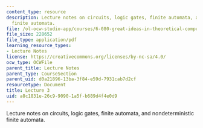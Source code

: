 ```yaml
---
content_type: resource
description: Lecture notes on circuits, logic gates, finite automata, and nondeterministic
  finite automata.
file: /ol-ocw-studio-app/courses/6-080-great-ideas-in-theoretical-computer-science-spring-2008/a8c1831e26c990901a5fb689d4f4e0d9_lec3.pdf
file_size: 228652
file_type: application/pdf
learning_resource_types:
- Lecture Notes
license: https://creativecommons.org/licenses/by-nc-sa/4.0/
ocw_type: OCWFile
parent_title: Lecture Notes
parent_type: CourseSection
parent_uid: d0a21896-13ba-3f84-e59d-7931cab7d2cf
resourcetype: Document
title: Lecture 3
uid: a8c1831e-26c9-9090-1a5f-b689d4f4e0d9
---
```

Lecture notes on circuits, logic gates, finite automata, and nondeterministic finite automata.